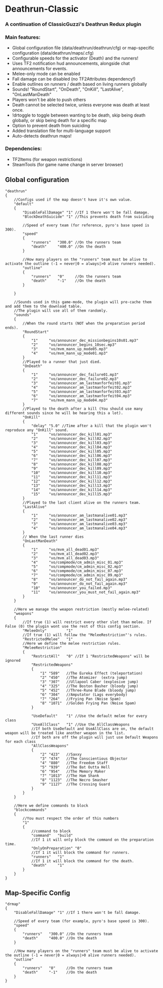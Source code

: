 # Deathrun-Classic
### A continuation of ClassicGuzzi's Deathrun Redux plugin

### Main features:
- Global configuration file (data/deathrun/deathrun/cfg) or map-specific configuration (data/deathrun/maps/<mapname>.cfg)
- Configurable speeds for the activator (Death) and the runners!
- Uses TF2 notification hud announcements, alongside chat announcements for events.
- Melee-only mode can be enabled
- Fall damage can be disabled (no TF2Attributes dependency!)
- Enable outlines on runners / death based on living runners globally
- Sounds! "RoundStart", "OnDeath", "OnKill", "LastAlive", "OnLastManDeath"
- Players won't be able to push others
- Death cannot be selected twice, unless everyone was death at least once.
- !drtoggle to toggle between wanting to be death, skip being death globally, or skip being death for a specific map
- Option to prevent death from suiciding
- Added translation file for multi-language support
- Auto-detects deathrun maps!

### Dependencies:
- TF2Items (for weapon restrictions)
- SteamTools (for game name change in server browser)

## Global configuration
```
"deathrun"
{
	//Configs used if the map doesn't have it's own value.
	"default"
	{
		"DisableFallDamage" "1"	//If 1 there won't be fall damage.
		"BlockDeathSuicide"	"1"	//This prevents death from suiciding
		
		//Speed of every team (for reference, pyro's base speed is 300).
		"speed"
		{
			"runners"	"300.0"	//On the runners team
			"death"		"400.0"	//On the death
		}
		
		//How many players on the "runners" team must be alive to activate the outline (-1 = never|0 = always|>0 alive runners needed).
		"outline"	
		{
			"runners"	"0"		//On the runners team
			"death"		"-1"	//On the death
		}
	
	}
		
	//Sounds used in this game-mode, the plugin will pre-cache them and add them to the download table.
	//The plugin will use all of them randomly.
	"sounds"
	{
		//When the round starts (NOT when the preparation period ends).
		"RoundStart"		
		{
			"1"		"vo/announcer_dec_missionbegins10s01.mp3"
			"2"		"vo/announcer_begins_10sec.mp3"
			"3"		"vo/mvm_mann_up_mode05.mp3"
			"4"		"vo/mvm_mann_up_mode01.mp3"
		}
		//Played to a runner that just died.
		"OnDeath"	
		{
			"1"		"vo/announcer_dec_failure01.mp3"
			"2"		"vo/announcer_dec_failure02.mp3"
			"3"		"vo/announcer_am_lastmanforfeit01.mp3"
			"4"		"vo/announcer_am_lastmanforfeit02.mp3"
			"5"		"vo/announcer_am_lastmanforfeit03.mp3"
			"6"		"vo/announcer_am_lastmanforfeit04.mp3"
			"7"		"vo/mvm_mann_up_mode04.mp3"
		}
		//Played to the death after a kill (You should use many different sounds since he will be hearing this a lot).
		"OnKill"
		{
			"delay"	"5.0" //Time after a kill that the plugin won't reproduce any "OnKill" sound.
			"1"		"vo/announcer_dec_kill01.mp3"
			"2"		"vo/announcer_dec_kill02.mp3"
			"3"		"vo/announcer_dec_kill03.mp3"
			"4"		"vo/announcer_dec_kill04.mp3"
			"5"		"vo/announcer_dec_kill05.mp3"
			"6"		"vo/announcer_dec_kill06.mp3"
			"7"		"vo/announcer_dec_kill07.mp3"
			"8"		"vo/announcer_dec_kill08.mp3"
			"9"		"vo/announcer_dec_kill09.mp3"
			"10"	"vo/announcer_dec_kill10.mp3"
			"11"	"vo/announcer_dec_kill11.mp3"
			"12"	"vo/announcer_dec_kill12.mp3"
			"13"	"vo/announcer_dec_kill13.mp3"
			"14"	"vo/announcer_dec_kill14.mp3"
			"15"	"vo/announcer_dec_kill15.mp3"
		}
		//Played to the last client alive on the runners team.
		"LastAlive"
		{
			"1"		"vo/announcer_am_lastmanalive01.mp3"
			"2"		"vo/announcer_am_lastmanalive02.mp3"
			"3"		"vo/announcer_am_lastmanalive03.mp3"
			"4"		"vo/announcer_am_lastmanalive04.mp3"
		}
		// When the last runner dies
		"OnLastManDeath"
		{
			"1"		"vo/mvm_all_dead01.mp3"
			"2"		"vo/mvm_all_dead02.mp3"
			"3"		"vo/mvm_all_dead03.mp3"
			"4"		"vo/compmode/cm_admin_misc_01.mp3"
			"5"		"vo/compmode/cm_admin_misc_02.mp3"
			"6"		"vo/compmode/cm_admin_misc_07.mp3"
			"7"		"vo/compmode/cm_admin_misc_09.mp3"
			"8"		"vo/announcer_do_not_fail_again.mp3"
			"9"		"vo/announcer_do_not_fail_again.mp3"
			"10"	"vo/announcer_you_failed.mp3"
			"11"	"vo/announcer_you_must_not_fail_again.mp3"
		}		
	}
	
	//Here we manage the weapon restriction (mostly melee-related)
	"weapons"
	{
		//If true (1) will restrict every other slot than melee. If False (0) the plugin wont use the rest of this config section.
		"MeleeOnly"			"1"		
		//If true (1) will follow the "MeleeRestriction"'s rules. 
		"RestrictedMelee"	"1"		
		//Here we define the melee restriction rules.
		"MeleeRestriction"
		{
			"RestrictAll"	"0"	//If 1 "RestrictedWeapons" will be ignored
			"RestrictedWeapons"
			{
				"1"	"589"	//The Eureka Effect (teleportation)
				"2"	"450"	//The Atomizer	(extra jump)
				"3"	"307"	//Ullapool Caber (explosive jump)
				"4"	"325"	//The Boston Basher (bloody jump)
				"5"	"452"	//Three-Rune Blade (bloody jump)
				"6"	"304"	//Amputator (Lags everybody)
				"7" "264"	//Frying Pan (Noise Spam)
				"8"	"1071"	//Golden Frying Pan (Noise Spam)
			}
			
			"UseDefault"	"1"	//Use the default melee for every class
			"UseAllClass"	"1"	//Use the AllClassWeapons
			//If both UseDefault and UseAllClass are on, the default weapon will be treated like another weapon in the list.
			//If both are off the plugin will just use Default Weapons for each class
			"AllClassWeapons"
			{
				"2"	"423"	//Saxxy
				"3"	"474"	//The Conscientious Objector
				"4"	"880"	//The Freedom Staff
				"5"	"939"	//The Bat Outta Hell
				"6"	"954"	//The Memory Maker
				"7"	"1013"	//The Ham Shank
				"8"	"1123"	//The Necro Smasher
				"9"	"1127"	//The Crossing Guard
			}
		}
	}
	
	//Here we define commands to block
	"blockcommands"
	{
		//You must respect the order of this numbers
		"1"
		{
			//command to block
			"command"	"build"		
			//If 1 it will only block the command on the preparation time.
			"OnlyOnPreparation"	"0"	
			//If 1 it will block the command for runners.
			"runners"	"1"		
			//If 1 it will block the command for the death.			
			"death"		"1"			
		}
	}
}
```

## Map-Specific Config
```
"drmap"
{
	"DisableFallDamage" "1"	//If 1 there won't be fall damage.
	
	//Speed of every team (for example, pyro's base speed is 300).
	"speed"
	{
		"runners"	"300.0"	//On the runners team
		"death"		"400.0"	//On the death
	}
	
	//How many players on the "runners" team must be alive to activate the outline (-1 = never|0 = always|>0 alive runners needed).
	"outline"	
	{
		"runners"	"0"		//On the runners team
		"death"		"-1"	//On the death
	}
}
```
